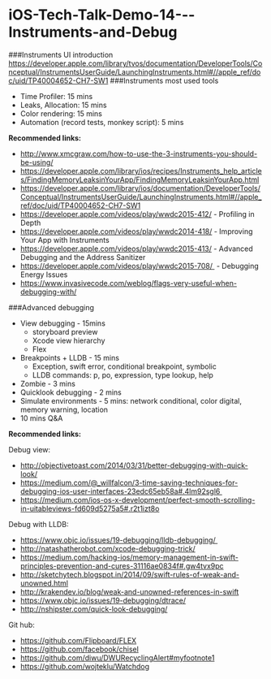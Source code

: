 # iOS-Tech-Talk-Demo-14---Instruments-and-Debug

###Instruments UI introduction
https://developer.apple.com/library/tvos/documentation/DeveloperTools/Conceptual/InstrumentsUserGuide/LaunchingInstruments.html#//apple_ref/doc/uid/TP40004652-CH7-SW1
###Instruments most used tools
* Time Profiler: 15 mins
* Leaks, Allocation: 15 mins
* Color rendering: 15 mins
* Automation (record tests, monkey script): 5 mins

**Recommended links:**
* http://www.xmcgraw.com/how-to-use-the-3-instruments-you-should-be-using/
* https://developer.apple.com/library/ios/recipes/Instruments_help_articles/FindingMemoryLeaksinYourApp/FindingMemoryLeaksinYourApp.html
* https://developer.apple.com/library/ios/documentation/DeveloperTools/Conceptual/InstrumentsUserGuide/LaunchingInstruments.html#//apple_ref/doc/uid/TP40004652-CH7-SW1
* https://developer.apple.com/videos/play/wwdc2015-412/ - Profiling in Depth
* https://developer.apple.com/videos/play/wwdc2014-418/ - Improving Your App with Instruments
* https://developer.apple.com/videos/play/wwdc2015-413/ - Advanced Debugging and the Address Sanitizer
* https://developer.apple.com/videos/play/wwdc2015-708/  - Debugging Energy Issues
* https://www.invasivecode.com/weblog/flags-very-useful-when-debugging-with/

###Advanced debugging
* View debugging - 15mins
    * storyboard preview
    * Xcode view hierarchy
    * Flex
* Breakpoints + LLDB - 15 mins
    * Exception, swift error, conditional breakpoint, symbolic
    * LLDB commands: p, po, expression, type lookup, help
* Zombie - 3 mins
* Quicklook debugging - 2 mins
* Simulate environments - 5 mins: network conditional, color digital, memory warning, location
* 10 mins Q&A

**Recommended links:**

Debug view:
* http://objectivetoast.com/2014/03/31/better-debugging-with-quick-look/
* https://medium.com/@_willfalcon/3-time-saving-techniques-for-debugging-ios-user-interfaces-23edc65eb58a#.4lm92sgl6 
* https://medium.com/ios-os-x-development/perfect-smooth-scrolling-in-uitableviews-fd609d5275a5#.r2t1izt8o

Debug with LLDB:
* https://www.objc.io/issues/19-debugging/lldb-debugging/ 
* http://natashatherobot.com/xcode-debugging-trick/
* https://medium.com/hacking-ios/memory-management-in-swift-principles-prevention-and-cures-31116ae0834f#.gw4tvx9pc
* http://sketchytech.blogspot.in/2014/09/swift-rules-of-weak-and-unowned.html
* http://krakendev.io/blog/weak-and-unowned-references-in-swift
* https://www.objc.io/issues/19-debugging/dtrace/
* http://nshipster.com/quick-look-debugging/

Git hub:
* https://github.com/Flipboard/FLEX
* https://github.com/facebook/chisel
* https://github.com/diwu/DWURecyclingAlert#myfootnote1
* https://github.com/wojteklu/Watchdog
